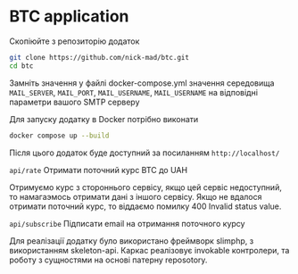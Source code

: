 # BTC application

Скопіюйте з репозиторію додаток
```bash
git clone https://github.com/nick-mad/btc.git
cd btc 
```
Замніть значення у файлі docker-compose.yml значення середовища  `MAIL_SERVER`, `MAIL_PORT`, `MAIL_USERNAME`, `MAIL_USERNAME` на відповідні параметри вашого SMTP серверу

Для запуску додатку в Docker потрібно виконати
```bash
docker compose up --build
```

Після цього додаток буде доступний за посиланням `http://localhost/`

`api/rate` Отримати поточний курс BTC до UAH

Отримуємо курс з стороннього сервісу, якщо цей сервіс недоступний, то намагаэмось отримати дані з іншого сервісу.
Якщо не вдалося отримати поточний курс, то віддаємо помилку 400 Invalid status value.

`api/subscribe` Підписати email на отримання поточного курсу

Для реалізації додатку було використано фреймворк slimphp, з використанням skeleton-api.
Каркас реалізовує invokable контролери, та роботу з сущностями на основі патерну reposotory.
